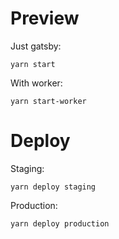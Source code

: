 # Preview

Just gatsby:

```
yarn start
```

With worker:

```
yarn start-worker
```

# Deploy

Staging:

```
yarn deploy staging
```

Production:

```
yarn deploy production
```

